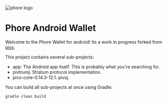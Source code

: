 ![phore logo](https://phore.io/wp-content/uploads/2018/01/phore-logo-new-transparant-black-website.png)

# Phore Android Wallet

Welcome to the Phore Wallet for android! Its a work in progress forked from [pivx](pivx-android).

This project contains several sub-projects:

- app: The Android app itself. This is probably what you're searching for.
- pivtrumj: Stratum protocol implementation.
- pivx-core-0.14.3-12.1: pivxj.

You can build all sub-projects at once using Gradle:

    gradle clean build

[pivx-android]: git@github.com:teneighty/phore-android.git
